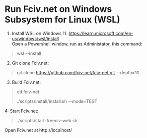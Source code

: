 Run Fciv.net on Windows Subsystem for Linux (WSL) 
=================================================

1. Install WSL on Windows 11:
https://learn.microsoft.com/en-us/windows/wsl/install  
Open a Powershell window, run as Administator, this command:
>  wsl --install

2. Git clone Fciv.net:
> git clone https://github.com/fciv-net/fciv-net.git --depth=10

3. Build Fciv.net:
> cd fciv-net
> 
> ./scripts/install/install.sh --mode=TEST  

4: Start Fciv.net:
> ./scripts/start-freeciv-web.sh

Open Fciv.net at http://localhost/
